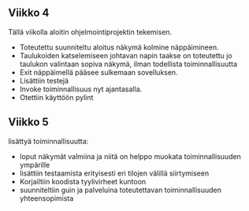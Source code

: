 ## Viikko 4

Tällä viikolla aloitin ohjelmointiprojektin tekemisen. 
- Toteutettu suunniteltu aloitus näkymä kolmine näppäimineen.
- Taulukoiden katselemiseen johtavan napin taakse on toteutettu jo taulukon valintaan sopiva näkymä, ilman todellista toiminnallisuutta
- Exit näppäimellä pääsee sulkemaan sovelluksen. 
- Lisättiin testejä
- Invoke toiminnallisuus nyt ajantasalla.
- Otettiin käyttöön pylint

## Viikko 5

lisättyä toiminnallisuutta:
- loput näkymät valmiina ja niitä on helppo muokata toiminnallisuuden ympärille
- lisättiin testaamista erityisesti eri tilojen välillä siirtymiseen
- Korjailtiin koodista tyylivirheet kuntoon
- suunniteltiin guin ja palveluina toteutettavan toiminnallisuuden yhteensopimista
